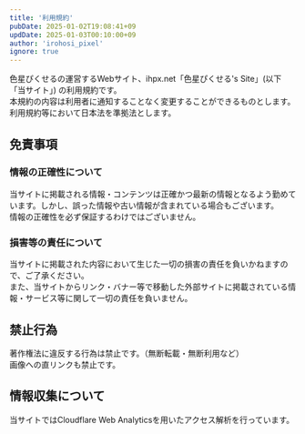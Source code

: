 ```yaml
---
title: '利用規約'
pubDate: 2025-01-02T19:08:41+09
updDate: 2025-01-03T00:10:00+09
author: 'irohosi_pixel'
ignore: true
---
```


色星ぴくせるの運営するWebサイト、ihpx.net「色星ぴくせる's Site」(以下「当サイト」) の利用規約です。  
本規約の内容は利用者に通知することなく変更することができるものとします。  
利用規約等において日本法を準拠法とします。

## 免責事項

### 情報の正確性について

当サイトに掲載される情報・コンテンツは正確かつ最新の情報となるよう勤めています。しかし、誤った情報や古い情報が含まれている場合もございます。  
情報の正確性を必ず保証するわけではございません。

### 損害等の責任について

当サイトに掲載された内容において生じた一切の損害の責任を負いかねますので、ご了承ください。  
また、当サイトからリンク・バナー等で移動した外部サイトに掲載されている情報・サービス等に関して一切の責任を負いません。

## 禁止行為

著作権法に違反する行為は禁止です。（無断転載・無断利用など）  
画像への直リンクも禁止です。

## 情報収集について

当サイトではCloudflare Web Analyticsを用いたアクセス解析を行っています。
